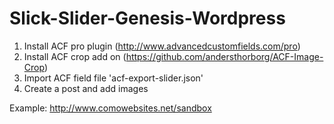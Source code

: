 # Slick-Slider-Genesis-Wordpress

1. Install ACF pro plugin (http://www.advancedcustomfields.com/pro)
2. Install ACF crop add on (https://github.com/andersthorborg/ACF-Image-Crop)
3. Import ACF field file 'acf-export-slider.json'
4. Create a post and add images

Example: http://www.comowebsites.net/sandbox
